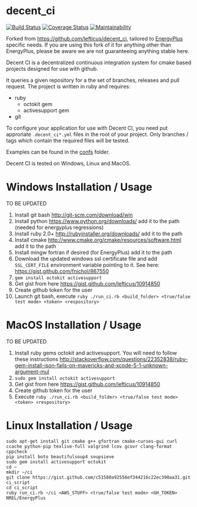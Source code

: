 decent_ci
=========

[![Build Status](https://travis-ci.org/Myoldmopar/decent_ci.svg?branch=master)](https://travis-ci.org/Myoldmopar/decent_ci)
[![Coverage Status](https://coveralls.io/repos/github/Myoldmopar/decent_ci/badge.svg?branch=AddTesting2)](https://coveralls.io/github/Myoldmopar/decent_ci?branch=AddTesting2)
[![Maintainability](https://api.codeclimate.com/v1/badges/2ec29367c38e431d4b8a/maintainability)](https://codeclimate.com/github/Myoldmopar/decent_ci/maintainability)

Forked from https://github.com/lefticus/decent_ci, tailored to [EnergyPlus ](https://github.com/NREL/EnergyPlus) specific needs.  If you are using this fork of it for anything other than EnergyPlus, please be aware we are not guaranteeing anything stable here.

Decent CI is a decentralized continuous integration system for cmake based projects designed for use with github.

It queries a given repository for a the set of branches, releases and pull request. The project is written in ruby and requires:

- ruby
  - octokit gem
  - activesupport gem
- git

To configure your application for use with Decent CI, you need put approriate `.decent_ci*.yml` files in the root of your project. Only branches / tags which contain the required files will be tested.

Examples can be found in the [confs](confs) folder.

Decent CI is tested on Windows, Linux and MacOS.

# Windows Installation / Usage

TO BE UPDATED

 1. Install git bash http://git-scm.com/download/win
 2. Install python https://www.python.org/downloads/ add it to the path (needed for energyplus regressions)
 3. Install ruby 2.0+ http://rubyinstaller.org/downloads/ add it to the path
 4. Install cmake http://www.cmake.org/cmake/resources/software.html add it to the path
 5. Install mingw fortran if desired (for EnergyPlus) add it to the path
 6. Download the updated windows ssl certificate file and add `SSL_CERT_FILE` environment variable pointing to it. See here: https://gist.github.com/fnichol/867550
 7. `gem install octokit activesupport`
 8. Get gist from here https://gist.github.com/lefticus/10914850
 9. Create github token for the user
 10. Launch git bash, execute `ruby ./run_ci.rb <build_folder> <true/false test mode> <token> <respository>`

# MacOS Installation / Usage

TO BE UPDATED 

 1. Install ruby gems octokit and activesupport. You will need to follow these instructions http://stackoverflow.com/questions/22352838/ruby-gem-install-json-fails-on-mavericks-and-xcode-5-1-unknown-argument-mul
 2. `sudo gem install octokit activesupport`
 3. Get gist from here https://gist.github.com/lefticus/10914850
 4. Create github token for the user
 5. Execute `ruby ./run_ci.rb <build_folder> <true/false test mode> <token> <respository>`

# Linux Installation / Usage

```
sudo apt-get install git cmake g++ gfortran cmake-curses-gui curl ccache python-pip texlive-full valgrind lcov gcovr clang-format cppcheck
pip install boto beautifulsoup4 soupsieve
sudo gem install activesupport octokit
cd ~
mkdir ~/ci
git clone https://gist.github.com/c51580a92556ef344216c22ec390aa31.git ci_script
cd ci_script
ruby run_ci.rb ~/ci <AWS_STUFF> <true/false test mode> <GH_TOKEN> NREL/EnergyPlus
```



